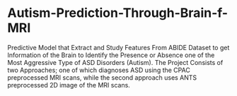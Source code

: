 # Autism-Prediction-Through-Brain-f-MRI
Predictive Model that Extract and Study Features From ABIDE Dataset to get Information of the Brain to Identify the Presence
or Absence one of the Most Aggressive Type of ASD Disorders (Autism).
The Project Consists of two Approaches; one of which diagnoses ASD using the CPAC preprocessed MRI scans, 
while the second approach uses ANTS preprocessed 2D image of the MRI scans.
